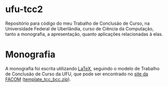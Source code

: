 # ufu-tcc2

Repositório para código do meu Trabalho de Conclusão de Curso, na Universidade Federal de Uberlândia, curso de Ciência da Computação, tanto a monografia, a apresentação, quanto aplicações relacionadas à elas.

# Monografia

A monografia foi escrita utilizando [LaTeX](https://www.latex-project.org/), seguindo o modelo de Trabalho de Conclusão de Curso da UFU, que pode ser encontrado no [site da FACOM](https://facom.ufu.br/graduacao/bcc/tcc) ([template_tcc_bcc.zip](https://facom.ufu.br/system/files/conteudo/template_tcc_bcc.zip)).
